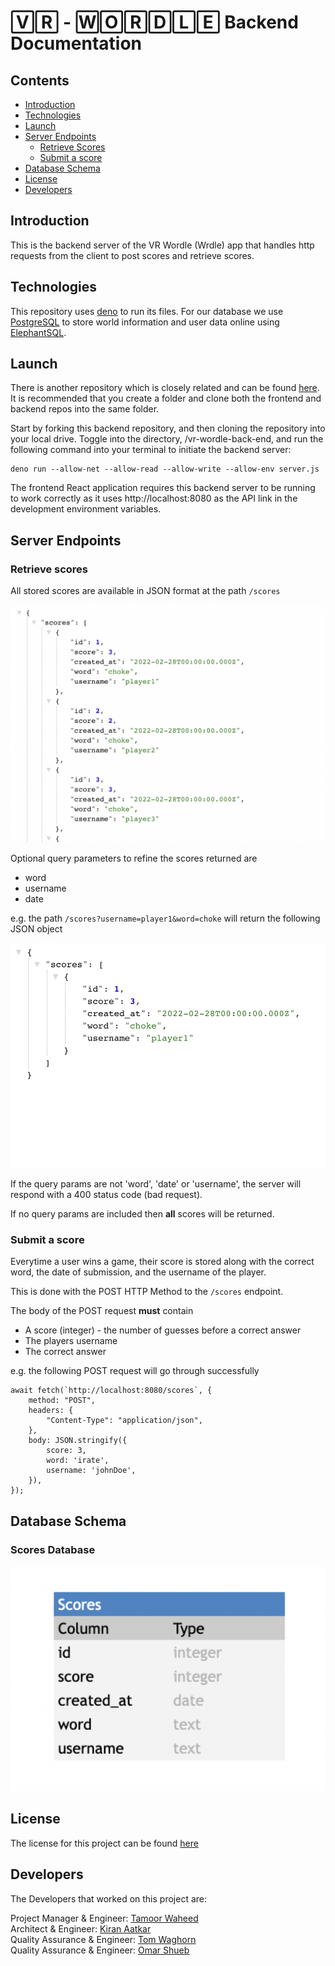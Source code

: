 # 🅅🅁 - 🅆🄾🅁🄳🄻🄴 Backend Documentation

## Contents

- [Introduction](#introduction)
- [Technologies](#technologies)
- [Launch](#launch)
- [Server Endpoints](#server-endpoints)
  - [Retrieve Scores](#retrieve-scores)
  - [Submit a score](#submit-a-score)
- [Database Schema](#database-schema)
- [License](#license)
- [Developers](#developers)

## Introduction

This is the backend server of the VR Wordle (Wrdle) app that handles http requests from the client to post scores and retrieve scores.

## Technologies

This repository uses [deno](https://deno.land/manual/getting_started/installation) to run its files.
For our database we use [PostgreSQL](https://www.postgresql.org/) to store world information and user data online using [ElephantSQL](https://www.elephantsql.com/).

## Launch

There is another repository which is closely related and can be found [here](https://github.com/kiranaatkar/vr-wordle-front-end). It is recommended that you create a folder and clone both the frontend and backend repos into the same folder.

Start by forking this backend repository, and then cloning the repository into your local drive. Toggle into the directory, /vr-wordle-back-end, and run the following command into your terminal to initiate the backend server:

```
deno run --allow-net --allow-read --allow-write --allow-env server.js
```

The frontend React application requires this backend server to be running to work correctly as it uses http://localhost:8080 as the API link in the development environment variables.

## Server Endpoints

### Retrieve scores

All stored scores are available in JSON format at the path `/scores`

![All Scores JSON](./images/allScores.png)

Optional query parameters to refine the scores returned are

- word
- username
- date

e.g. the path `/scores?username=player1&word=choke` will return the following JSON object

![Scores With Query Params](./images/scoreWithQueryParams.png)

If the query params are not 'word', 'date' or 'username', the server will respond with a 400 status code (bad request).

If no query params are included then **all** scores will be returned.

### Submit a score

Everytime a user wins a game, their score is stored along with the correct word, the date of submission, and the username of the player.

This is done with the POST HTTP Method to the `/scores` endpoint.

The body of the POST request **must** contain

- A score (integer) - the number of guesses before a correct answer
- The players username
- The correct answer

e.g. the following POST request will go through successfully

```
await fetch(`http://localhost:8080/scores`, {
	method: "POST",
	headers: {
		"Content-Type": "application/json",
	},
	body: JSON.stringify({
		score: 3,
		word: 'irate',
		username: 'johnDoe',
	}),
});
```

## Database Schema

### Scores Database

![Users Database](./images/schema.png)

## License

The license for this project can be found [here](license.md)

## Developers

The Developers that worked on this project are:

Project Manager & Engineer: [Tamoor Waheed](https://github.com/TamoorW)<br/>
Architect & Engineer: [Kiran Aatkar](https://github.com/kiranaatkar)<br/>
Quality Assurance & Engineer: [Tom Waghorn](https://github.com/tomw13)<br/>
Quality Assurance & Engineer: [Omar Shueb](https://github.com/Omar-Shueb)
